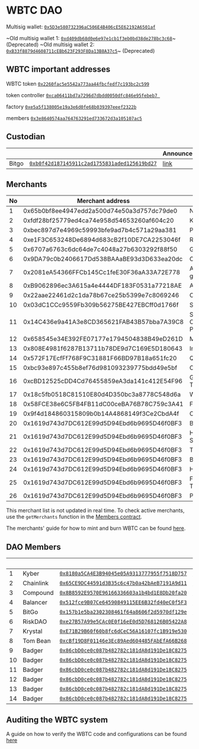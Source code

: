 # WBTC DAO 
Multisig wallet: [`0x5D3e580732396aC506E4B406cE5E62192A6501af`](https://app.safe.global/home?safe=eth:0x5D3e580732396aC506E4B406cE5E62192A6501af)

~Old multisig wallet 1: [`0xd409db68d0e6e97e1cb1f3eb0bd38de278bc3c68`](https://etherscan.io/address/0xd409db68d0e6e97e1cb1f3eb0bd38de278bc3c68)~ (Deprecated)
~Old multisig wallet 2: [`0xB33f8879d4608711cEBb623F293F8Da13B8A37c5`](https://etherscan.io/address/0xB33f8879d4608711cEBb623F293F8Da13B8A37c5)~ (Deprecated)


## WBTC important addresses
WBTC token [`0x2260fac5e5542a773aa44fbcfedf7c193bc2c599`](https://etherscan.io/address/0x2260fac5e5542a773aa44fbcfedf7c193bc2c599)

token controller [`0xca06411bd7a7296d7dbdd0050dfc846e95febeb7
`](https://etherscan.io/address/0xca06411bd7a7296d7dbdd0050dfc846e95febeb7)

factory [`0xe5a5f138005e19a3e6d0fe68b039397eeef2322b`](https://etherscan.io/address/0xe5a5f138005e19a3e6d0fe68b039397eeef2322b)

members [`0x3e8640574aa764763291ed733672d3a105107ac5`](https://etherscan.io/address/0x3e8640574aa764763291ed733672d3a105107ac5)

## Custodian
|||Announcement|
|---|------|---------|
|Bitgo   |[`0xb0f42d187145911c2ad1755831aded125619bd27`](https://etherscan.io/address/0xb0f42d187145911c2ad1755831aded125619bd27)      | [link](https://twitter.com/BitGo/status/1088519664974450688) |

## Merchants
| No | Merchant address                           | Note                               |
|----|--------------------------------------------|------------------------------------|
| 1  | 0x65b0bf8ee4947edd2a500d74e50a3d757dc79de0 | Nexo                               |
| 2  | 0xfdf28bf25779ed4ca74e958d54653260af604c20 | Kyber                              |
| 3  | 0xbec897d7e4969c59993bfe9ad7b4c571a29aa381 | Prycto                             |
| 4  | 0xe1F3C653248De6894d683cB2f10DE7CA2253046f | RhinoFi                            |
| 5  | 0x6707a6763c6dc64de7c4048a27b6303292f88f50 | Gopax                              |
| 6  | 0x9DA79c0b2406617Dd538BAAaBE93d3D633ea20dc | Cobo                               |
| 7  | 0x2081eA54366FFCb145Cc1feE30F36aA33A72E778 | Amber group                        |
| 8  | 0xB9062896ec3A615a4e4444DF183F0531a77218AE | Aave                               |
| 9  | 0x22aae22461d2c1da78b67ce25b5399e7c8069246 | Cumberland                         |
| 10 | 0x03dC1CCc9559Fb309b56275BE427EBCff0d1766f | Swipe                              |
| 11 | 0x14C436e9a41A3e8CD365621FAB43B57bba7A39C8 | Symbolic Capital Partners          |
| 12 | 0x658545e34E392FE07177e1794504838B49eD261D | MakerDAO                           |
| 13 | 0x808E4981f6287B13711b78DE9d7C169E5D180643 | Imtoken                            |
| 14 | 0x572F17EcfFf768F9C31881F66BD97B18a651fc20 | QCP                                |
| 15 | 0xbc93e897c455b8ef76d981093239775bdd49e5bf | Coinlist                           |
| 16 | 0xcBD12525cDD4Cd76455859eA3da141c412E54F96 | Grapefruit Trading                 |
| 17 | 0x18c5fb0518C81510E80d4D350bc3a8778C548d6a | Wintermute                         |
| 18 | 0x58FCE38e6C5FB4FB11dC00ceBA76B78C759c3A41 | FalconX                            |
| 19 | 0x9f4d184860315809b0b14A4868149f3Ce2CbdA4f | Crypto.com                         |
| 20 | 0x1619d743d7DC612E99d5D94Ebd6b9695D46f0BF3 | BTSE                               |
| 21 | 0x1619d743d7DC612E99d5D94Ebd6b9695D46f0BF3 | Heka Funds SICAV                   |
| 22 | 0x1619d743d7DC612E99d5D94Ebd6b9695D46f0BF3 | Tokka Labs                         |
| 23 | 0x1619d743d7DC612E99d5D94Ebd6b9695D46f0BF3 | Bake                               |
| 24 | 0x1619d743d7DC612E99d5D94Ebd6b9695D46f0BF3 | HashHub                            |
| 25 | 0x1619d743d7DC612E99d5D94Ebd6b9695D46f0BF3 | Flow Traders                       |
| 26 | 0x1619d743d7DC612E99d5D94Ebd6b9695D46f0BF3 | Plutus                             |


This merchant list is not updated in real time. To check active merchants, use the `getMerchants` function in the [Members contract](https://etherscan.io/address/0x3e8640574aa764763291ed733672d3a105107ac5#readContract#F6).

The merchants' guide for how to mint and burn WBTC can be found [here](https://github.com/WrappedBTC/DAO/blob/master/MerchantGuide.md).

## DAO Members
|   |      |         | Announcement |
|---|------|---------|-------------|
|1|  Kyber|[`0x8180a5CA4E3B94045e05A9313777955f7518D757`](https://etherscan.io/address/0x8180a5CA4E3B94045e05A9313777955f7518D757)|[link](https://twitter.com/KyberNetwork/status/1439063988390612994)|
|2|  Chainlink|[`0x65CE9DC44591d3B35c6c47b0a42bAeB7191A9d11`](https://etherscan.io/address/0x65CE9DC44591d3B35c6c47b0a42bAeB7191A9d11)|[link](https://twitter.com/chainlink/status/1535035763321995264)|
|3|  Compound|[`0x8B8592E9570E96166336603a1b4bd1E8Db20fa20`](https://etherscan.io/address/0x8B8592E9570E96166336603a1b4bd1E8Db20fa20)|[link](https://twitter.com/compoundfinance/status/1561861362166505472)|
|4|  Balancer|[`0x512fce9B07Ce64590849115EE6B32fd40eC0f5F3`](https://etherscan.io/address/0x512fce9B07Ce64590849115EE6B32fd40eC0f5F3)|[link](https://twitter.com/balancer/status/1535172352614572032)|
|5|  BitGo|[`0x157b1e5ba2302308461f64a8606f2d5970df129e`](https://etherscan.io/address/0x157b1e5ba2302308461f64a8606f2d5970df129e)|[link](https://twitter.com/BitGo/status/1524069347357954048)|
|6|  RiskDAO|[`0xe27B57A99e5CAc0E0f16eE0d5D768126B05422A8`](https://etherscan.io/address/0xe27B57A99e5CAc0E0f16eE0d5D768126B05422A8)|[link](https://twitter.com/Risk_DAO/status/1580277842356883457)|
|7|  Krystal|[`0xE71B29B60f60b8fc6dCeC56A16107fc1B919e530`](https://etherscan.io/address/0xE71B29B60f60b8fc6dCeC56A16107fc1B919e530)|[link](https://twitter.com/KrystalDefi/status/1540343634645512197)|
|8| Tom Bean|[`0xcBf19D8F01146e3Ec89Aed604485FAbEfA66B268`](https://etherscan.io/address/0xcBf19D8F01146e3Ec89Aed604485FAbEfA66B268)|[link](https://twitter.com/tcbean/status/1527665509726052356)|
|9| Badger|[`0x86cbD0ce0c087b482782c181dA8d191De18C8275`](https://etherscan.io/address/0x86cbD0ce0c087b482782c181dA8d191De18C8275)|[link](https://twitter.com/BadgerDAO/status/1541437469736013824)|
|10| Badger|[`0x86cbD0ce0c087b482782c181dA8d191De18C8275`](https://etherscan.io/address/0x86cbD0ce0c087b482782c181dA8d191De18C8275)|[link](https://twitter.com/BadgerDAO/status/1541437469736013824)|
|11| Badger|[`0x86cbD0ce0c087b482782c181dA8d191De18C8275`](https://etherscan.io/address/0x86cbD0ce0c087b482782c181dA8d191De18C8275)|[link](https://twitter.com/BadgerDAO/status/1541437469736013824)|
|12| Badger|[`0x86cbD0ce0c087b482782c181dA8d191De18C8275`](https://etherscan.io/address/0x86cbD0ce0c087b482782c181dA8d191De18C8275)|[link](https://twitter.com/BadgerDAO/status/1541437469736013824)|
|13| Badger|[`0x86cbD0ce0c087b482782c181dA8d191De18C8275`](https://etherscan.io/address/0x86cbD0ce0c087b482782c181dA8d191De18C8275)|[link](https://twitter.com/BadgerDAO/status/1541437469736013824)|
|14| Badger|[`0x86cbD0ce0c087b482782c181dA8d191De18C8275`](https://etherscan.io/address/0x86cbD0ce0c087b482782c181dA8d191De18C8275)|[link](https://twitter.com/BadgerDAO/status/1541437469736013824)|


## Auditing the WBTC system

A guide on how to verify the WBTC code and configurations can be found [here](https://github.com/WrappedBTC/DAO/blob/master/DeploymentVerification.md)




